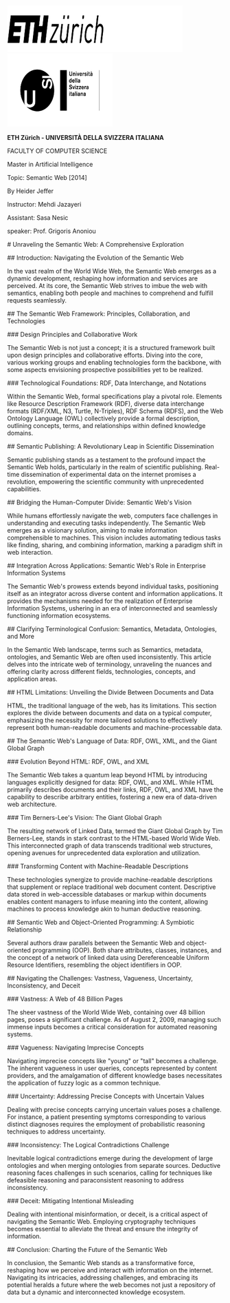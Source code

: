 <img src="./images/media/image1.jpeg"
style="width:4.26389in;height:1.12728in"
alt="A black letter on a white background" />
<img src="./images/media/image2.png"
style="width:2.56175in;height:1.77083in"
alt="A black background with a black square Description automatically generated with medium confidence" />

**ETH Zürich - UNIVERSITÀ DELLA SVIZZERA ITALIANA**

FACULTY OF COMPUTER SCIENCE

Master in Artificial Intelligence

Topic: Semantic Web \[2014\]

By Heider Jeffer

Instructor: Mehdi Jazayeri

Assistant: Sasa Nesic

speaker: Prof. Grigoris Anoniou

\# Unraveling the Semantic Web: A Comprehensive Exploration

\## Introduction: Navigating the Evolution of the Semantic Web

In the vast realm of the World Wide Web, the Semantic Web emerges as a
dynamic development, reshaping how information and services are
perceived. At its core, the Semantic Web strives to imbue the web with
semantics, enabling both people and machines to comprehend and fulfill
requests seamlessly.

\## The Semantic Web Framework: Principles, Collaboration, and
Technologies

\### Design Principles and Collaborative Work

The Semantic Web is not just a concept; it is a structured framework
built upon design principles and collaborative efforts. Diving into the
core, various working groups and enabling technologies form the
backbone, with some aspects envisioning prospective possibilities yet to
be realized.

\### Technological Foundations: RDF, Data Interchange, and Notations

Within the Semantic Web, formal specifications play a pivotal role.
Elements like Resource Description Framework (RDF), diverse data
interchange formats (RDF/XML, N3, Turtle, N-Triples), RDF Schema (RDFS),
and the Web Ontology Language (OWL) collectively provide a formal
description, outlining concepts, terms, and relationships within defined
knowledge domains.

\## Semantic Publishing: A Revolutionary Leap in Scientific
Dissemination

Semantic publishing stands as a testament to the profound impact the
Semantic Web holds, particularly in the realm of scientific publishing.
Real-time dissemination of experimental data on the internet promises a
revolution, empowering the scientific community with unprecedented
capabilities.

\## Bridging the Human-Computer Divide: Semantic Web's Vision

While humans effortlessly navigate the web, computers face challenges in
understanding and executing tasks independently. The Semantic Web
emerges as a visionary solution, aiming to make information
comprehensible to machines. This vision includes automating tedious
tasks like finding, sharing, and combining information, marking a
paradigm shift in web interaction.

\## Integration Across Applications: Semantic Web's Role in Enterprise
Information Systems

The Semantic Web's prowess extends beyond individual tasks, positioning
itself as an integrator across diverse content and information
applications. It provides the mechanisms needed for the realization of
Enterprise Information Systems, ushering in an era of interconnected and
seamlessly functioning information ecosystems.

\## Clarifying Terminological Confusion: Semantics, Metadata,
Ontologies, and More

In the Semantic Web landscape, terms such as Semantics, metadata,
ontologies, and Semantic Web are often used inconsistently. This article
delves into the intricate web of terminology, unraveling the nuances and
offering clarity across different fields, technologies, concepts, and
application areas.

\## HTML Limitations: Unveiling the Divide Between Documents and Data

HTML, the traditional language of the web, has its limitations. This
section explores the divide between documents and data on a typical
computer, emphasizing the necessity for more tailored solutions to
effectively represent both human-readable documents and
machine-processable data.

\## The Semantic Web's Language of Data: RDF, OWL, XML, and the Giant
Global Graph

\### Evolution Beyond HTML: RDF, OWL, and XML

The Semantic Web takes a quantum leap beyond HTML by introducing
languages explicitly designed for data: RDF, OWL, and XML. While HTML
primarily describes documents and their links, RDF, OWL, and XML have
the capability to describe arbitrary entities, fostering a new era of
data-driven web architecture.

\### Tim Berners-Lee's Vision: The Giant Global Graph

The resulting network of Linked Data, termed the Giant Global Graph by
Tim Berners-Lee, stands in stark contrast to the HTML-based World Wide
Web. This interconnected graph of data transcends traditional web
structures, opening avenues for unprecedented data exploration and
utilization.

\### Transforming Content with Machine-Readable Descriptions

These technologies synergize to provide machine-readable descriptions
that supplement or replace traditional web document content. Descriptive
data stored in web-accessible databases or markup within documents
enables content managers to infuse meaning into the content, allowing
machines to process knowledge akin to human deductive reasoning.

\## Semantic Web and Object-Oriented Programming: A Symbiotic
Relationship

Several authors draw parallels between the Semantic Web and
object-oriented programming (OOP). Both share attributes, classes,
instances, and the concept of a network of linked data using
Dereferenceable Uniform Resource Identifiers, resembling the object
identifiers in OOP.

\## Navigating the Challenges: Vastness, Vagueness, Uncertainty,
Inconsistency, and Deceit

\### Vastness: A Web of 48 Billion Pages

The sheer vastness of the World Wide Web, containing over 48 billion
pages, poses a significant challenge. As of August 2, 2009, managing
such immense inputs becomes a critical consideration for automated
reasoning systems.

\### Vagueness: Navigating Imprecise Concepts

Navigating imprecise concepts like "young" or "tall" becomes a
challenge. The inherent vagueness in user queries, concepts represented
by content providers, and the amalgamation of different knowledge bases
necessitates the application of fuzzy logic as a common technique.

\### Uncertainty: Addressing Precise Concepts with Uncertain Values

Dealing with precise concepts carrying uncertain values poses a
challenge. For instance, a patient presenting symptoms corresponding to
various distinct diagnoses requires the employment of probabilistic
reasoning techniques to address uncertainty.

\### Inconsistency: The Logical Contradictions Challenge

Inevitable logical contradictions emerge during the development of large
ontologies and when merging ontologies from separate sources. Deductive
reasoning faces challenges in such scenarios, calling for techniques
like defeasible reasoning and paraconsistent reasoning to address
inconsistency.

\### Deceit: Mitigating Intentional Misleading

Dealing with intentional misinformation, or deceit, is a critical aspect
of navigating the Semantic Web. Employing cryptography techniques
becomes essential to alleviate the threat and ensure the integrity of
information.

\## Conclusion: Charting the Future of the Semantic Web

In conclusion, the Semantic Web stands as a transformative force,
reshaping how we perceive and interact with information on the internet.
Navigating its intricacies, addressing challenges, and embracing its
potential heralds a future where the web becomes not just a repository
of data but a dynamic and interconnected knowledge ecosystem.

